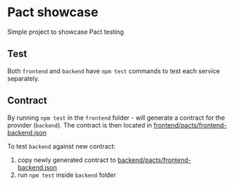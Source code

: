 # Pact showcase

Simple project to showcase Pact testing

## Test

Both `frontend` and `backend` have `npm test` commands to test each service separately.

## Contract

By running `npm test` in the `frontend` folder - will generate a contract for the provider (`backend`). The contract is then located in [frontend/pacts/frontend-backend.json](frontend/pacts/frontend-backend.json)

To test `backend` against new contract:
1. copy newly generated contract to [backend/pacts/frontend-backend.json](backend/pacts/frontend-backend.json)
1. run `npm test` inside `backend` folder
